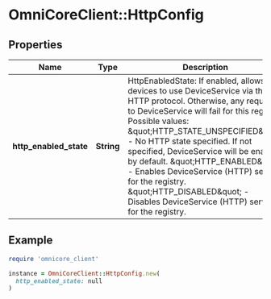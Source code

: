 # OmniCoreClient::HttpConfig

## Properties

| Name | Type | Description | Notes |
| ---- | ---- | ----------- | ----- |
| **http_enabled_state** | **String** | HttpEnabledState: If enabled, allows devices to use DeviceService via the HTTP protocol. Otherwise, any requests to DeviceService will fail for this registry.  Possible values:   \&quot;HTTP_STATE_UNSPECIFIED\&quot; - No HTTP state specified. If not specified, DeviceService will be enabled by default.   \&quot;HTTP_ENABLED\&quot; - Enables DeviceService (HTTP) service for the registry.   \&quot;HTTP_DISABLED\&quot; - Disables DeviceService (HTTP) service for the registry. | [optional] |

## Example

```ruby
require 'omnicore_client'

instance = OmniCoreClient::HttpConfig.new(
  http_enabled_state: null
)
```

